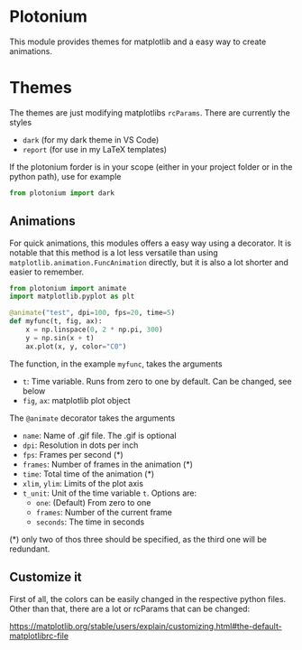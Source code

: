 # Plotonium
This module provides themes for matplotlib and a easy way to create animations.

# Themes
The themes are just modifying matplotlibs `rcParams`. There are currently the styles

- `dark` (for my dark theme in VS Code)
- `report` (for use in my LaTeX templates)

If the plotonium forder is in your scope (either in your project folder or in the python path), use for example

```python
from plotonium import dark
```

## Animations
For quick animations, this modules offers a easy way using a decorator. It is notable that this method is a lot less versatile than using `matplotlib.animation.FuncAnimation` directly, but it is also a lot shorter and easier to remember.

```python
from plotonium import animate
import matplotlib.pyplot as plt

@animate("test", dpi=100, fps=20, time=5)
def myfunc(t, fig, ax):
    x = np.linspace(0, 2 * np.pi, 300)
    y = np.sin(x + t)
    ax.plot(x, y, color="C0")
```

The function, in the example `myfunc`, takes the arguments
- `t`: Time variable. Runs from zero to one by default. Can be changed, see below
- `fig`, `ax`: matplotlib plot object

The `@animate` decorator takes the arguments
- `name`: Name of .gif file. The .gif is optional
- `dpi`: Resolution in dots per inch
- `fps`: Frames per second (*)
- `frames`: Number of frames in the animation (*)
- `time`: Total time of the animation (*)
- `xlim`, `ylim`: Limits of the plot axis
- `t_unit`: Unit of the time variable `t`. Options are:
  - `one`: (Default) From zero to one
  - `frames`: Number of the current frame
  - `seconds`: The time in seconds

(*) only two of thos three should be specified, as the third one will be redundant.

## Customize it
First of all, the colors can be easily changed in the respective python files.\
Other than that, there are a lot or rcParams that can be changed:

https://matplotlib.org/stable/users/explain/customizing.html#the-default-matplotlibrc-file
